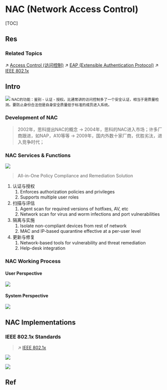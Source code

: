 # NAC (Network Access Control)

[TOC]



## Res
### Related Topics
↗ [Access Control (访问控制)](../../Identity%20&%20Access%20Management%20(IAM)/Access%20Control%20(访问控制)/Access%20Control%20(访问控制).md)
↗ [EAP (Extensible Authentication Protocol)](../../../../Network%20Security/🏇%20Network%20Security%20Protocol%20Stacks/🔌%20Physical%20(Link)%20Layer%20Security/📌%20Physical%20&%20Link%20Layer%20Security%20Protocols/EAP%20(Extensible%20Authentication%20Protocol)/EAP%20(Extensible%20Authentication%20Protocol).md)
↗ [IEEE 802.1x](../../../../Network%20Security/🏇%20Network%20Security%20Protocol%20Stacks/🔌%20Physical%20(Link)%20Layer%20Security/📌%20Physical%20&%20Link%20Layer%20Standards/IEEE%20802.1x/IEEE%20802.1x.md)



## Intro
![](../../../../../../../Assets/Pics/Screenshot%202023-12-04%20at%2011.00.20PM.png)
<small>NAC的功能：鉴别 - 认证 - 授权。比通常讲的访问控制多了一个安全认证，相当于是质量检测。要防止身份合法但是自身安全质量低于标准的成员进入系统。</small>


### Development of NAC
> 2002年，思科提出NAC的概念 -> 2004年，思科的NAC进入市场；许多厂商跟进，如NAP，A10等等 -> 2009年，国内外数十家厂商，优胜劣汰，进入竞争时代；


### NAC Services & Functions
![](../../../../../../../Assets/Pics/Screenshot%202023-12-04%20at%2010.59.57PM.png)

> All-in-One Policy Compliance and Remediation Solution

1. 认证与授权
	1. Enforces authorization policies and privileges
	2. Supports multiple user roles
2. 扫描与评估
	1. Agent scan for required versions of hotfixes, AV, etc
	2. Network scan for virus and worm infections and port vulnerabilities
3. 隔离与实施
	1. Isolate non-compliant devices from rest of network
	2. MAC and IP-based quarantine effective at a per-user level
4. 更新与修复
	1.  Network-based tools for vulnerability and threat remediation
	2. Help-desk integration


### NAC Working Process
#### User Perspective
![](../../../../../../../Assets/Pics/Screenshot%202023-12-04%20at%2011.01.28PM.png)
#### System Perspective
![](../../../../../../../Assets/Pics/Screenshot%202023-12-04%20at%2011.00.50PM.png)



## NAC Implementations
### IEEE 802.1x Standards
> ↗ [IEEE 802.1x](../../../../Network%20Security/🏇%20Network%20Security%20Protocol%20Stacks/🔌%20Physical%20(Link)%20Layer%20Security/📌%20Physical%20&%20Link%20Layer%20Standards/IEEE%20802.1x/IEEE%20802.1x.md)

![](../../../../../../../Assets/Pics/Screenshot%202023-12-04%20at%2010.58.15PM.png)

![](../../../../../../../Assets/Pics/Screenshot%202023-12-04%20at%2010.58.26PM.png)



## Ref


